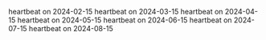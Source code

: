 heartbeat on 2024-02-15
heartbeat on 2024-03-15
heartbeat on 2024-04-15
heartbeat on 2024-05-15
heartbeat on 2024-06-15
heartbeat on 2024-07-15
heartbeat on 2024-08-15
